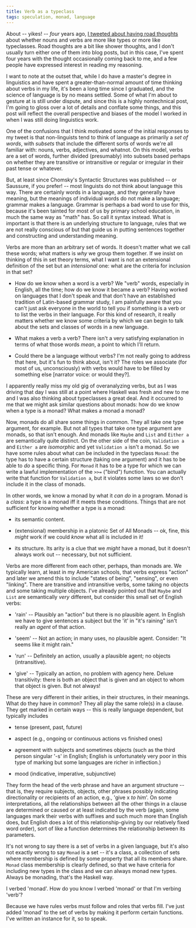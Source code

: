```yaml
---
title: Verb as a typeclass
tags: speculation, monad, language
---
```


About -- yikes! -- *four* years ago, [I tweeted about having road thoughts](https://twitter.com/argumatronic/status/611653599815299072) about whether nouns and verbs are more like types or more like typeclasses. Road thoughts are a bit like shower thoughts, and I don't usually turn either one of them into blog posts, but in this case, I've spent four years with the thought occasionally coming back to me, and a few people have expressed interest in reading my reasoning. 

I want to note at the outset that, while I do have a master's degree in linguistics and have spent a greater-than-normal amount of time thinking about verbs in my life, it's been a long time since I graduated, and the science of language is by no means settled. Some of what I'm about to gesture at is still under dispute, and since this is a highly nontechnical post, I'm going to gloss over a lot of details and conflate some things, and this post will reflect the overall perspective and biases of the model I worked in when I was still doing linguistics work.

One of the confusions that I think motivated some of the initial responses to my tweet is that non-linguists tend to think of language as primarily a *set of words*, with *subsets* that include the different sorts of words we're all familiar with: nouns, verbs, adjectives, and whatnot. On this model, verbs are a set of words, further divided (presumably) into subsets based perhaps on whether they are transitive or intransitive or regular or irregular in their past tense or whatever. 
 
But, at least since Chomsky's Syntactic Structures was published -- or Saussure, if you prefer! -- most linguists do not think about language this way. There are certainly words in a language, and they generally have meaning, but the meanings of individual words do not make a language; grammar makes a language. Grammar is perhaps a bad word to use for this, because it's been tainted for most of us by primary school education, in much the same way as "math" has. So call it syntax instead. What is important is that there is an underlying structure to language, rules that we are not really conscious of but that guide us in putting sentences together and constructing and understanding meaning.

Verbs are more than an arbitrary set of words. It doesn't matter what we call these words; what matters is *why* we group them together. If we insist on thinking of this in set theory terms, what I want is not an extensional definition of the set but an *intensional* one: what are the criteria for inclusion in that set?

- How do we know when a word is a verb? We "verb" words, especially in English, all the time; how do we know it became a verb? Having worked on languages that I don't speak and that don't have an established tradition of Latin-based grammar study, I am painfully aware that you can't just ask everyone in the world to tell you if something is a verb or to list the verbs in their language. For this kind of research, it really matters whether we know some criteria by which we can begin to talk about the sets and classes of words in a new language.

- What makes a verb a verb? There isn't a very satisfying explanation in terms of what those words *mean*, a point to which I'll return.

- Could there be a language without verbs? I'm not really going to address that here, but it's fun to think about, isn't it? The roles we associate (for most of us, unconsciously) with verbs would have to be filled by something else [narrator voice: or would they?].

I apparently really miss my old gig of overanalyzing verbs, but as I was driving that day I was still at a point where Haskell was fresh and new to me and I was also thinking about typeclasses a great deal. And it occurred to me that we might ask similar questions about monads: how do we know when a type is a monad? What makes a monad a monad?

Now, monads do all share some things in common. They all take one type argument, for example. But not all types that take one type argument are monads, so that isn't enough. And monads like `Maybe` and `List` and `Either a` are semantically quite distinct. On the other side of the coin, `Validation a` and `Either a` are *isomorphic* and yet `Validation a` isn't a monad. So we have some rules about what can be included in the typeclass `Monad`: the type has to have a certain structure (taking one argument) and it has to be able to *do* a specific thing. For `Monad` it has to be a type for which we can write a lawful implementation of the `>>=` ("bind") function. You can actually write that function for `Validation a`, but it violates some laws so we don't include it in the class of monads. 

In other words, we know a monad by what it *can do* in a program. Monad is a *class*: a type is a monad iff it meets these conditions. Things that are not sufficient for knowing whether a type is a monad:

- its semantic content.

- (extensional) membership in a platonic Set of All Monads -- ok, fine, this *might* work if we could *know* what all is included in it!

- its structure. Its arity is a clue that we *might* have a monad, but it doesn't always work out -- necessary, but not sufficient.


Verbs are more different from each other, perhaps, than monads are. We typically learn, at least in my American schools, that verbs express "action" and later we amend this to include "states of being", "sensing", or even "linking". There are transitive and intransitive verbs, some taking no objects and some taking multiple objects. I've already pointed out that `Maybe` and `List` are semantically *very* different, but consider this small set of English verbs: 

- 'rain' -- Plausibly an "action" but there is no plausible agent. In English we have to give sentences a subject but the 'it' in "it's raining" isn't really an *agent* of that action. 

- 'seem' -- Not an action; in many uses, no plausible agent. Consider: "It seems like it might rain."

- 'run' -- Definitely an action, usually a plausible agent; no objects (intransitive).

- 'give' -- Typically an action, no problem with agency here. Deluxe transitivity: there is both an object that is given and an object to whom that object is given. But not always!

These are very different in their arities, in their structures, in their meanings. What do they have in common? They all play the same role(s) in a clause. They get marked in certain ways -- this is really language dependent, but typically includes

- tense (present, past, future)

- aspect (e.g., ongoing or continuous actions vs finished ones)

- agreement with subjects and sometimes objects (such as the third person singular '-s' in English; English is unfortunately very poor in this type of marking but some languages are richer in inflection.)

- mood (indicative, imperative, subjunctive)

They form the head of the verb phrase and have an argument structure -- that is, they require subjects, objects, other phrases possibly indicating directionality or recipients of an action, e.g., 'give x *to him*'. On some interpretations, all the relationships between all the other things in a clause are determined or caused or at least indicated by the verb (again, some languages mark their verbs with suffixes and such much more than English does, but English does a lot of this relationship-giving by our relatively fixed word order), sort of like a function determines the relationship between its parameters.

It's not wrong to say there is a set of verbs in a given language, but it's also not exactly wrong to say `Monad` is a set -- it's a class, a collection of sets where membership is defined by some property that all its members share. `Monad` class membership is clearly defined, so that we have criteria for including new types in the class and we can always monad new types. Always be monading, that's the Haskell way.

I verbed 'monad'. How do you know I verbed 'monad' or that I'm verbing 'verb'? 

Because we have rules verbs must follow and roles that verbs fill. I've just added 'monad' to the set of verbs by making it perform certain functions. I've written an instance for it, so to speak.


